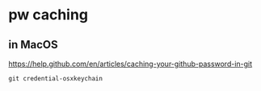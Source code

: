 # pw caching

## in MacOS

https://help.github.com/en/articles/caching-your-github-password-in-git

```
git credential-osxkeychain
```

